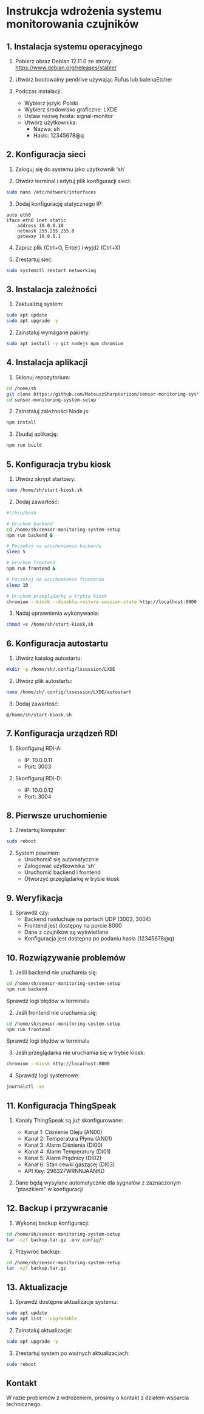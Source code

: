 # Instrukcja wdrożenia systemu monitorowania czujników

## 1. Instalacja systemu operacyjnego

1. Pobierz obraz Debian 12.11.0 ze strony:
   https://www.debian.org/releases/stable/

2. Utwórz bootowalny pendrive używając Rufus lub balenaEtcher

3. Podczas instalacji:
   - Wybierz język: Polski
   - Wybierz środowisko graficzne: LXDE
   - Ustaw nazwę hosta: signal-monitor
   - Utwórz użytkownika:
     - Nazwa: sh
     - Hasło: 12345678@q

## 2. Konfiguracja sieci

1. Zaloguj się do systemu jako użytkownik 'sh'

2. Otwórz terminal i edytuj plik konfiguracji sieci:
```bash
sudo nano /etc/network/interfaces
```

3. Dodaj konfigurację statycznego IP:
```
auto eth0
iface eth0 inet static
    address 10.0.0.10
    netmask 255.255.255.0
    gateway 10.0.0.1
```

4. Zapisz plik (Ctrl+O, Enter) i wyjdź (Ctrl+X)

5. Zrestartuj sieć:
```bash
sudo systemctl restart networking
```

## 3. Instalacja zależności

1. Zaktualizuj system:
```bash
sudo apt update
sudo apt upgrade -y
```

2. Zainstaluj wymagane pakiety:
```bash
sudo apt install -y git nodejs npm chromium
```

## 4. Instalacja aplikacji

1. Sklonuj repozytorium:
```bash
cd /home/sh
git clone https://github.com/MateuszSharpHorizon/sensor-monitoring-system-setup.git
cd sensor-monitoring-system-setup
```

2. Zainstaluj zależności Node.js:
```bash
npm install
```

3. Zbuduj aplikację:
```bash
npm run build
```

## 5. Konfiguracja trybu kiosk

1. Utwórz skrypt startowy:
```bash
nano /home/sh/start-kiosk.sh
```

2. Dodaj zawartość:
```bash
#!/bin/bash

# Uruchom backend
cd /home/sh/sensor-monitoring-system-setup
npm run backend &

# Poczekaj na uruchomienie backendu
sleep 5

# Uruchom frontend
npm run frontend &

# Poczekaj na uruchomienie frontendu
sleep 10

# Uruchom przeglądarkę w trybie kiosk
chromium --kiosk --disable-restore-session-state http://localhost:8000
```

3. Nadaj uprawnienia wykonywania:
```bash
chmod +x /home/sh/start-kiosk.sh
```

## 6. Konfiguracja autostartu

1. Utwórz katalog autostartu:
```bash
mkdir -p /home/sh/.config/lxsession/LXDE
```

2. Utwórz plik autostartu:
```bash
nano /home/sh/.config/lxsession/LXDE/autostart
```

3. Dodaj zawartość:
```
@/home/sh/start-kiosk.sh
```

## 7. Konfiguracja urządzeń RDI

1. Skonfiguruj RDI-A:
   - IP: 10.0.0.11
   - Port: 3003

2. Skonfiguruj RDI-D:
   - IP: 10.0.0.12
   - Port: 3004

## 8. Pierwsze uruchomienie

1. Zrestartuj komputer:
```bash
sudo reboot
```

2. System powinien:
   - Uruchomić się automatycznie
   - Zalogować użytkownika 'sh'
   - Uruchomić backend i frontend
   - Otworzyć przeglądarkę w trybie kiosk

## 9. Weryfikacja

1. Sprawdź czy:
   - Backend nasłuchuje na portach UDP (3003, 3004)
   - Frontend jest dostępny na porcie 8000
   - Dane z czujników są wyświetlane
   - Konfiguracja jest dostępna po podaniu hasła (12345678@q)

## 10. Rozwiązywanie problemów

1. Jeśli backend nie uruchamia się:
```bash
cd /home/sh/sensor-monitoring-system-setup
npm run backend
```
Sprawdź logi błędów w terminalu

2. Jeśli frontend nie uruchamia się:
```bash
cd /home/sh/sensor-monitoring-system-setup
npm run frontend
```
Sprawdź logi błędów w terminalu

3. Jeśli przeglądarka nie uruchamia się w trybie kiosk:
```bash
chromium --kiosk http://localhost:8000
```

4. Sprawdź logi systemowe:
```bash
journalctl -xe
```

## 11. Konfiguracja ThingSpeak

1. Kanały ThingSpeak są już skonfigurowane:
   - Kanał 1: Ciśnienie Oleju (AN00)
   - Kanał 2: Temperatura Płynu (AN01)
   - Kanał 3: Alarm Ciśnienia (DI00)
   - Kanał 4: Alarm Temperatury (DI01)
   - Kanał 5: Alarm Prądnicy (DI02)
   - Kanał 6: Stan cewki gaszącej (DI03)
   - API Key: 296327WRNNJAANKD

2. Dane będą wysyłane automatycznie dla sygnałów z zaznaczonym "ptaszkiem" w konfiguracji

## 12. Backup i przywracanie

1. Wykonaj backup konfiguracji:
```bash
cd /home/sh/sensor-monitoring-system-setup
tar -czf backup.tar.gz .env config/* 
```

2. Przywróć backup:
```bash
cd /home/sh/sensor-monitoring-system-setup
tar -xzf backup.tar.gz
```

## 13. Aktualizacje

1. Sprawdź dostępne aktualizacje systemu:
```bash
sudo apt update
sudo apt list --upgradable
```

2. Zainstaluj aktualizacje:
```bash
sudo apt upgrade -y
```

3. Zrestartuj system po ważnych aktualizacjach:
```bash
sudo reboot
```

## Kontakt

W razie problemów z wdrożeniem, prosimy o kontakt z działem wsparcia technicznego.
